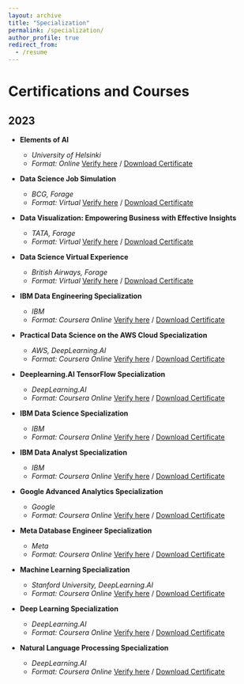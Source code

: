 ```yaml
---
layout: archive
title: "Specialization"
permalink: /specialization/
author_profile: true
redirect_from:
  - /resume
---
```

# Certifications and Courses

## 2023
- **Elements of AI**
  - *University of Helsinki*
  - *Format: Online* [Verify here](https://certificates.mooc.fi/validate/nqz4u6z4amg) / [Download Certificate](/files/specialization/coursera/certificate-elements-of-ai.pdf)

- **Data Science Job Simulation**
  - *BCG, Forage*
  - *Format: Virtual* [Verify here](https://forage-uploads-prod.s3.amazonaws.com/completion-certificates/BCG%20/Tcz8gTtprzAS4xSoK_BCG_5Pjc8nnpPsLHjjRzY_1700835543297_completion_certificate.pdf) / [Download Certificate](/files/specialization/Forage/DS-Job-Simulation.pdf)

- **Data Visualization: Empowering Business with Effective Insights**
  - *TATA, Forage*
  - *Format: Virtual* [Verify here](#) / [Download Certificate](/files/specialization/Forage/DataViz-Forage.pdf)

- **Data Science Virtual Experience**
  - *British Airways, Forage*
  - *Format: Virtual* [Verify here](https://forage-uploads-prod.s3.amazonaws.com/completion-certificates/Tata/MyXvBcppsW2FkNYCX_Tata_5Pjc8nnpPsLHjjRzY_1700834069383_completion_certificate.pdf) / [Download Certificate](/files/specialization/Forage/DS-Virtual-Exp.pdf)

- **IBM Data Engineering Specialization**
  - *IBM*
  - *Format: Coursera Online* [Verify here](https://www.coursera.org/account/accomplishments/professional-cert/TPAUXPYJKE2V) / [Download Certificate](/files/specialization/coursera/IBM%20Data%20Engineering.pdf)

- **Practical Data Science on the AWS Cloud Specialization**
  - *AWS, DeepLearning.AI*
  - *Format: Coursera Online* [Verify here](https://www.coursera.org/account/accomplishments/specialization/KM6ETYVWQTCZ) / [Download Certificate](/files/specialization/coursera/Practical%20Data%20Science%20on%20the%20AWS%20Cloud.pdf)

- **Deeplearning.AI TensorFlow Specialization**
  - *DeepLearning.AI*
  - *Format: Coursera Online* [Verify here](https://www.coursera.org/account/accomplishments/professional-cert/LF4AHT9XH5Q6) / [Download Certificate](/files/specialization/coursera/DeepLearning.AI%20TensorFlow%20Developer.pdf)

- **IBM Data Science Specialization**
  - *IBM*
  - *Format: Coursera Online* [Verify here](https://www.coursera.org/account/accomplishments/professional-cert/XSPF7B7Z99U4) / [Download Certificate](/files/specialization/coursera/IBM%20Data%20Science.pdf)

- **IBM Data Analyst Specialization**
  - *IBM*
  - *Format: Coursera Online* [Verify here](https://www.coursera.org/account/accomplishments/professional-cert/VESMHXL2RDFD) / [Download Certificate](/files/specialization/coursera/IBM%20Data%20Analyst.pdf)

- **Google Advanced Analytics Specialization**
  - *Google*
  - *Format: Coursera Online* [Verify here](https://www.coursera.org/account/accomplishments/professional-cert/MFYJ588BTHFZ) / [Download Certificate](/files/specialization/coursera/Google%20Advanced%20Data%20Analytics.pdf)

- **Meta Database Engineer Specialization**
  - *Meta*
  - *Format: Coursera Online* [Verify here](https://www.coursera.org/account/accomplishments/professional-cert/QYENHPXAWNMM) / [Download Certificate](/files/specialization/coursera/Meta%20Database%20Engineer.pdf)

- **Machine Learning Specialization**
  - *Stanford University, DeepLearning.AI*
  - *Format: Coursera Online* [Verify here](https://www.coursera.org/account/accomplishments/specialization/CPENPP38PHXV) / [Download Certificate](/files/specialization/coursera/Machine%20Learning%20by%20Deeplearning.AI%20&%20Stanford.pdf)

- **Deep Learning Specialization**
  - *DeepLearning.AI*
  - *Format: Coursera Online* [Verify here](https://www.coursera.org/account/accomplishments/specialization/4993PD76Z6SX) / [Download Certificate](/files/specialization/coursera/Deep%20Learning.pdf)

- **Natural Language Processing Specialization**
  - *DeepLearning.AI*
  - *Format: Coursera Online* [Verify here](https://www.coursera.org/account/accomplishments/specialization/8V6FRBECS8ZV) / [Download Certificate](/files/specialization/coursera/Natural%20Language%20Processing%20by%20Deeplearning.AI.pdf)